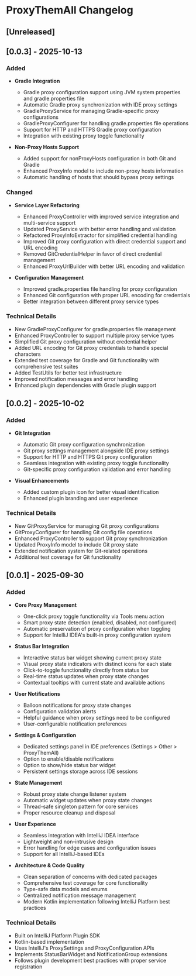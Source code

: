 <!-- Keep a Changelog guide -> https://keepachangelog.com -->

# ProxyThemAll Changelog

## [Unreleased]

## [0.0.3] - 2025-10-13

### Added

- **Gradle Integration**
    - Gradle proxy configuration support using JVM system properties and gradle.properties file
    - Automatic Gradle proxy synchronization with IDE proxy settings
    - GradleProxyService for managing Gradle-specific proxy configurations
    - GradleProxyConfigurer for handling gradle.properties file operations
    - Support for HTTP and HTTPS Gradle proxy configuration
    - Integration with existing proxy toggle functionality

- **Non-Proxy Hosts Support**
    - Added support for nonProxyHosts configuration in both Git and Gradle
    - Enhanced ProxyInfo model to include non-proxy hosts information
    - Automatic handling of hosts that should bypass proxy settings

### Changed

- **Service Layer Refactoring**
    - Enhanced ProxyController with improved service integration and multi-service support
    - Updated ProxyService with better error handling and validation
    - Refactored ProxyInfoExtractor for simplified credential handling
    - Improved Git proxy configuration with direct credential support and URL encoding
    - Removed GitCredentialHelper in favor of direct credential management
    - Enhanced ProxyUrlBuilder with better URL encoding and validation

- **Configuration Management**
    - Improved gradle.properties file handling for proxy configuration
    - Enhanced Git configuration with proper URL encoding for credentials
    - Better integration between different proxy service types

### Technical Details

- New GradleProxyConfigurer for gradle.properties file management
- Enhanced ProxyController to support multiple proxy service types
- Simplified Git proxy configuration without credential helper
- Added URL encoding for Git proxy credentials to handle special characters
- Extended test coverage for Gradle and Git functionality with comprehensive test suites
- Added TestUtils for better test infrastructure
- Improved notification messages and error handling
- Enhanced plugin dependencies with Gradle plugin support

## [0.0.2] - 2025-10-02

### Added

- **Git Integration**
    - Automatic Git proxy configuration synchronization
    - Git proxy settings management alongside IDE proxy settings
    - Support for HTTP and HTTPS Git proxy configuration
    - Seamless integration with existing proxy toggle functionality
    - Git-specific proxy configuration validation and error handling

- **Visual Enhancements**
    - Added custom plugin icon for better visual identification
    - Enhanced plugin branding and user experience

### Technical Details

- New GitProxyService for managing Git proxy configurations
- GitProxyConfigurer for handling Git config file operations
- Enhanced ProxyController to support Git proxy synchronization
- Updated ProxyInfo model to include Git proxy state
- Extended notification system for Git-related operations
- Additional test coverage for Git functionality

## [0.0.1] - 2025-09-30
### Added

- **Core Proxy Management**
    - One-click proxy toggle functionality via Tools menu action
    - Smart proxy state detection (enabled, disabled, not configured)
    - Automatic preservation of proxy configuration when toggling
    - Support for IntelliJ IDEA's built-in proxy configuration system

- **Status Bar Integration**
    - Interactive status bar widget showing current proxy state
    - Visual proxy state indicators with distinct icons for each state
    - Click-to-toggle functionality directly from status bar
    - Real-time status updates when proxy state changes
    - Contextual tooltips with current state and available actions

- **User Notifications**
    - Balloon notifications for proxy state changes
    - Configuration validation alerts
    - Helpful guidance when proxy settings need to be configured
    - User-configurable notification preferences

- **Settings & Configuration**
    - Dedicated settings panel in IDE preferences (Settings > Other > ProxyThemAll)
    - Option to enable/disable notifications
    - Option to show/hide status bar widget
    - Persistent settings storage across IDE sessions

- **State Management**
    - Robust proxy state change listener system
    - Automatic widget updates when proxy state changes
    - Thread-safe singleton pattern for core services
    - Proper resource cleanup and disposal

- **User Experience**
    - Seamless integration with IntelliJ IDEA interface
    - Lightweight and non-intrusive design
    - Error handling for edge cases and configuration issues
    - Support for all IntelliJ-based IDEs

- **Architecture & Code Quality**
    - Clean separation of concerns with dedicated packages
    - Comprehensive test coverage for core functionality
    - Type-safe data models and enums
    - Centralized notification message management
    - Modern Kotlin implementation following IntelliJ Platform best practices

### Technical Details

- Built on IntelliJ Platform Plugin SDK
- Kotlin-based implementation
- Uses IntelliJ's ProxySettings and ProxyConfiguration APIs
- Implements StatusBarWidget and NotificationGroup extensions
- Follows plugin development best practices with proper service registration
